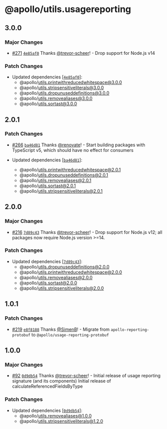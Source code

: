 # @apollo/utils.usagereporting

## 3.0.0

### Major Changes

- [#271](https://github.com/apollographql/apollo-utils/pull/271) [`4e85af0`](https://github.com/apollographql/apollo-utils/commit/4e85af042dda5d0c97048ef14861417d1d2488bd) Thanks [@trevor-scheer](https://github.com/trevor-scheer)! - Drop support for Node.js v14

### Patch Changes

- Updated dependencies [[`4e85af0`](https://github.com/apollographql/apollo-utils/commit/4e85af042dda5d0c97048ef14861417d1d2488bd)]:
  - @apollo/utils.printwithreducedwhitespace@3.0.0
  - @apollo/utils.stripsensitiveliterals@3.0.0
  - @apollo/utils.dropunuseddefinitions@3.0.0
  - @apollo/utils.removealiases@3.0.0
  - @apollo/utils.sortast@3.0.0

## 2.0.1

### Patch Changes

- [#266](https://github.com/apollographql/apollo-utils/pull/266) [`ba46d81`](https://github.com/apollographql/apollo-utils/commit/ba46d817a97a6bad9b0ec6ff0720f01edc806091) Thanks [@renovate](https://github.com/apps/renovate)! - Start building packages with TypeScript v5, which should have no effect for consumers

- Updated dependencies [[`ba46d81`](https://github.com/apollographql/apollo-utils/commit/ba46d817a97a6bad9b0ec6ff0720f01edc806091)]:
  - @apollo/utils.printwithreducedwhitespace@2.0.1
  - @apollo/utils.dropunuseddefinitions@2.0.1
  - @apollo/utils.removealiases@2.0.1
  - @apollo/utils.sortast@2.0.1
  - @apollo/utils.stripsensitiveliterals@2.0.1

## 2.0.0

### Major Changes

- [#216](https://github.com/apollographql/apollo-utils/pull/216) [`7d89c43`](https://github.com/apollographql/apollo-utils/commit/7d89c433039cd597998e99124f04866ac2a2c3d5) Thanks [@trevor-scheer](https://github.com/trevor-scheer)! - Drop support for Node.js v12; all packages now require Node.js version >=14.

### Patch Changes

- Updated dependencies [[`7d89c43`](https://github.com/apollographql/apollo-utils/commit/7d89c433039cd597998e99124f04866ac2a2c3d5)]:
  - @apollo/utils.dropunuseddefinitions@2.0.0
  - @apollo/utils.printwithreducedwhitespace@2.0.0
  - @apollo/utils.removealiases@2.0.0
  - @apollo/utils.sortast@2.0.0
  - @apollo/utils.stripsensitiveliterals@2.0.0

## 1.0.1

### Patch Changes

- [#219](https://github.com/apollographql/apollo-utils/pull/219) [`e8f8188`](https://github.com/apollographql/apollo-utils/commit/e8f81881959e1a1043ce452a51613ba17ad5de32) Thanks [@SimenB](https://github.com/SimenB)! - Migrate from `apollo-reporting-protobuf` to `@apollo/usage-reporting-protobuf`

## 1.0.0

### Major Changes

- [#92](https://github.com/apollographql/apollo-utils/pull/92) [`0d9db54`](https://github.com/apollographql/apollo-utils/commit/0d9db54464c8eaa93336bcfe3fa28dee59696b60) Thanks [@trevor-scheer](https://github.com/trevor-scheer)! - Initial release of usage reporting signature (and its components)
  Initial release of calculateReferencedFieldsByType

### Patch Changes

- Updated dependencies [[`0d9db54`](https://github.com/apollographql/apollo-utils/commit/0d9db54464c8eaa93336bcfe3fa28dee59696b60)]:
  - @apollo/utils.removealiases@1.0.0
  - @apollo/utils.stripsensitiveliterals@1.2.0
